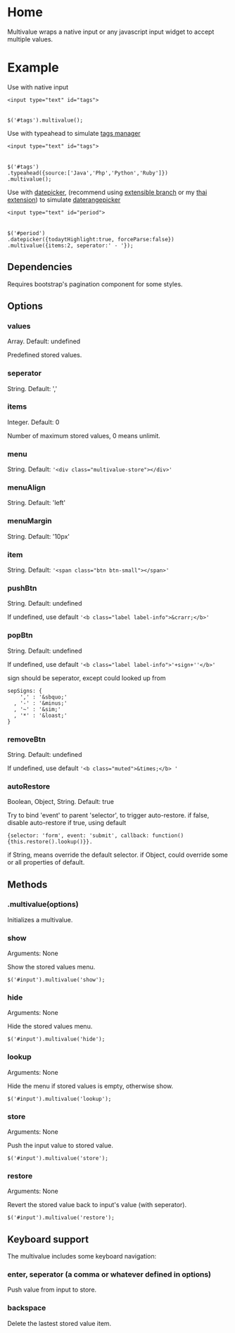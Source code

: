 # Home

Multivalue wraps a native input or any javascript input widget to accept multiple values.

# Example

Use with native input

    <input type="text" id="tags">
######
    $('#tags').multivalue();

Use with typeahead to simulate [tags manager](http://welldonethings.com/tags/manager)

    <input type="text" id="tags">
######
    $('#tags')
    .typeahead({source:['Java','Php','Python','Ruby']})
    .multivalue();

Use with [datepicker](http://www.eyecon.ro/bootstrap-datepicker/),
(recommend using [extensible branch](https://github.com/eternicode/bootstrap-datepicker/tree/extensible) or my [thai extension](https://github.com/jojosati/bootstrap-datepicker-thai))
to simulate [daterangepicker](http://www.dangrossman.info/2012/08/20/a-date-range-picker-for-twitter-bootstrap/) 

    <input type="text" id="period">
######
    $('#period')
    .datepicker({todaytHighlight:true, forceParse:false})
    .multivalue({items:2, seperator:' - '});
  

## Dependencies

Requires bootstrap's pagination component for some styles.

## Options

### values

Array.  Default: undefined

Predefined stored values.

### seperator

String.  Default: ','

### items

Integer.  Default: 0

Number of maximum stored values, 0 means unlimit.

### menu

String.  Default: `'<div class="multivalue-store"></div>'`

### menuAlign

String.  Default: 'left'

### menuMargin

String.  Default: '10px'

### item

String.  Default: `'<span class="btn btn-small"></span>'`

### pushBtn

String.  Default: undefined

If undefined, use default `'<b class="label label-info">&crarr;</b>'`

### popBtn

String.  Default: undefined

If undefined, use default `'<b class="label label-info">'+sign+''</b>'`

sign should be seperator, except could looked up from 

    sepSigns: {
        ',' : '&sbquo;'
      , '-' : '&minus;'
      , '~' : '&sim;'
      , '*' : '&loast;'
    }  

### removeBtn

String.  Default: undefined

If undefined, use default `'<b class="muted">&times;</b> '`

### autoRestore

Boolean, Object, String.  Default: true  

Try to bind 'event' to parent 'selector', to trigger auto-restore.
if false, disable auto-restore
if true, using default 

    {selector: 'form', event: 'submit', callback: function(){this.restore().lookup()}}.

if String, means override the default selector.
if Object, could override some or all properties of default.

## Methods

### .multivalue(options)

Initializes a multivalue.

### show

Arguments: None

Show the stored values menu.

    $('#input').multivalue('show');

### hide

Arguments: None

Hide the stored values menu.

    $('#input').multivalue('hide');

### lookup

Arguments: None

Hide the menu if stored values is empty, otherwise show.

    $('#input').multivalue('lookup');

### store

Arguments: None

Push the input value to stored value.

    $('#input').multivalue('store');

### restore

Arguments: None

Revert the stored value back to input's value (with seperator).

    $('#input').multivalue('restore');


## Keyboard support

The multivalue includes some keyboard navigation:

### enter, seperator (a comma or whatever defined in options)

Push value from input to store.

### backspace

Delete the lastest stored value item.

